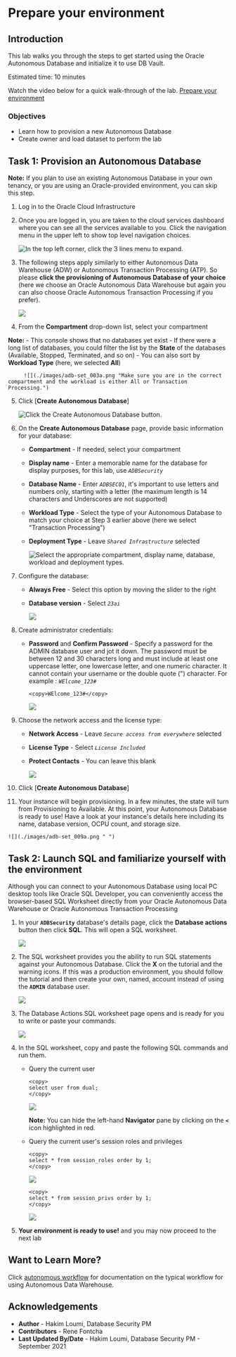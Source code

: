 # Prepare your environment

## Introduction

This lab walks you through the steps to get started using the Oracle Autonomous Database and initialize it to use DB Vault.

Estimated time: 10 minutes

Watch the video below for a quick walk-through of the lab.
[Prepare your environment](videohub:1_3krv0mxe)
<!-- [](youtube:RmiewRNMceQ)-->

### Objectives

-   Learn how to provision a new Autonomous Database
-   Create owner and load dataset to perform the lab

## Task 1: Provision an Autonomous Database

  **Note:** If you plan to use an existing Autonomous Database in your own tenancy, or you are using an Oracle-provided environment, you can skip this step.

1. Log in to the Oracle Cloud Infrastructure

2. Once you are logged in, you are taken to the cloud services dashboard where you can see all the services available to you. Click the navigation menu in the upper left to show top level navigation choices.

    ![](./images/adb-set_001a.png "In the top left corner, click the 3 lines menu to expand. ")

3. The following steps apply similarly to either Autonomous Data Warehouse (ADW) or Autonomous Transaction Processing (ATP). So please **click the provisioning of Autonomous Database of your choice** (here we choose an Oracle Autonomous Data Warehouse but again you can also choose Oracle Autonomous Transaction Processing if you prefer).

    ![](./images/adb-set_002a.png " ")

4. From the **Compartment** drop-down list, select your compartment

  **Note:**
     - This console shows that no databases yet exist
     - If there were a long list of databases, you could filter the list by the **State** of the databases (Available, Stopped, Terminated, and so on)
     - You can also sort by **Workload Type** (here, we selected **All**)

         ![](./images/adb-set_003a.png "Make sure you are in the correct compartment and the workload is either All or Transaction Processing.")


5. Click [**Create Autonomous Database**]

    ![](./images/adb-set_004a.png "Click the Create Autonomous Database button.")

6. On the **Create Autonomous Database** page, provide basic information for your database:
    - **Compartment** - If needed, select your compartment
    - **Display name** - Enter a memorable name for the database for display purposes, for this lab, use *`ADBSecurity`*
    - **Database Name** - Enter *`ADBSEC01`*, it's important to use letters and numbers only, starting with a letter (the maximum length is 14 characters and Underscores are not supported)
    - **Workload Type** - Select the type of your Autonomous Database to match your choice at Step 3 earlier above (here we select "Transaction Processing")
    - **Deployment Type** - Leave *`Shared Infrastructure`* selected

         ![](./images/adb-set_005a.png "Select the appropriate compartment, display name, database, workload and deployment types. ")

7. Configure the database:

    - **Always Free** - Select this option by moving the slider to the right
    - **Database version** - Select *`23ai`* 
    
         ![](./images/adb-set_006a.png " ")


8. Create administrator credentials:

    - **Password** and **Confirm Password** - Specify a password for the ADMIN database user and jot it down. The password must be between 12 and 30 characters long and must include at least one uppercase letter, one lowercase letter, and one numeric character. It cannot contain your username or the double quote (") character. For example : *`WElcome_123#`*

      ```
      <copy>WElcome_123#</copy>
      ```

      ![](./images/adb-set_007a.png " ")

9. Choose the network access and the license type:

    - **Network Access** - Leave *`Secure access from everywhere`* selected
    - **License Type** - Select *`License Included`*
    - **Protect Contacts** - You can leave this blank

         ![](./images/adb-set_008a.png " ")

10. Click [**Create Autonomous Database**]

11.  Your instance will begin provisioning. In a few minutes, the state will turn from Provisioning to Available. At this point, your Autonomous Database is ready to use! Have a look at your instance's details here including its name, database version, OCPU count, and storage size.

    ![](./images/adb-set_009a.png " ")


## Task 2: Launch SQL and familiarize yourself with the environment

Although you can connect to your Autonomous Database using local PC desktop tools like Oracle SQL Developer, you can conveniently access the browser-based SQL Worksheet directly from your Oracle Autonomous Data Warehouse or Oracle Autonomous Transaction Processing

1. In your **`ADBSecurity`** database's details page, click the **Database actions** button then click **SQL**. This will open a SQL worksheet.

    ![](./images/adb-set_010a.png " ")

2. The SQL worksheet provides you the ability to run SQL statements against your Autonomous Database. Click the **X** on the tutorial and the warning icons. If this was a production environment, you should follow the tutorial and then create your own, named, account instead of using the **`ADMIN`** database user. 

    ![](./images/adb-set_011a.png " ")

3. The Database Actions SQL worksheet page opens and is ready for you to write or paste your commands. 

    ![](./images/adb-set_014a.png " ")

4. In the SQL worksheet, copy and paste the following SQL commands and run them. 

    - Query the current user

        ```
        <copy>
        select user from dual;
        </copy>
        ```

        ![](./images/adb-set_017a.png " ")

        **Note:** You can hide the left-hand **Navigator** pane by clicking on the **`<`** icon highlighted in red. 

    - Query the current user's session roles and privileges

        ```
        <copy>
        select * from session_roles order by 1;
        </copy>
        ```

        ![](./images/adb-set_018a.png " ")

        ```
        <copy>
        select * from session_privs order by 1;
        </copy>
        ```

        ![](./images/adb-set_019a.png " ")
        

5. **Your environment is ready to use!** and you may now proceed to the next lab

## Want to Learn More?

Click [autonomous workflow](https://docs.oracle.com/en/cloud/paas/autonomous-data-warehouse-cloud/user/autonomous-workflow.html#GUID-5780368D-6D40-475C-8DEB-DBA14BA675C3) for documentation on the typical workflow for using Autonomous Data Warehouse.

## Acknowledgements
- **Author** - Hakim Loumi, Database Security PM
- **Contributors** - Rene Fontcha
- **Last Updated By/Date** - Hakim Loumi, Database Security PM - September 2021
